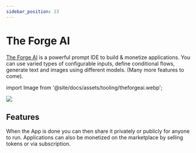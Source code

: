 ```yaml
---
sidebar_position: 23
---
```


# The Forge AI

[The Forge AI](https://theforgeai.com/) is a powerful prompt IDE to build & monetize applications. You can use varied types of configurable inputs, define conditional flows, generate text and images using different models. (Many more features to come).


import Image from '@site/docs/assets/tooling/theforgeai.webp';

<div style={{textAlign: 'center'}}>
  <img src={Image} style={{width: "1200px"}}/>
</div>

## Features

When the App is done you can then share it privately or publicly for anyone to run.
Applications can also be monetized on the marketplace by selling tokens or via subscription.
